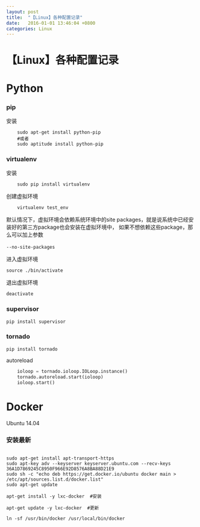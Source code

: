 ```yaml
---
layout: post
title:  "【Linux】各种配置记录"
date:   2016-01-01 13:46:04 +0800
categories: Linux
---
```

# 【Linux】各种配置记录

# Python

### pip

安装

```shell
    sudo apt-get install python-pip
    #或者
    sudo aptitude install python-pip
```

### virtualenv

安装

```shell
    sudo pip install virtualenv
```

创建虚拟环境

```shell
    virtualenv test_env
```
默认情况下，虚拟环境会依赖系统环境中的site packages，就是说系统中已经安装好的第三方package也会安装在虚拟环境中，
如果不想依赖这些package，那么可以加上参数 

    --no-site-packages　

进入虚拟环境

    source ./bin/activate

退出虚拟环境

    deactivate
    
### supervisor

    pip install supervisor

### tornado

    pip install tornado

autoreload

```python
    ioloop = tornado.ioloop.IOLoop.instance()
    tornado.autoreload.start(ioloop)
    ioloop.start()
```

# Docker

Ubuntu 14.04 

### 安装最新

```shell

sudo apt-get install apt-transport-https  
sudo apt-key adv --keyserver keyserver.ubuntu.com --recv-keys 36A1D7869245C8950F966E92D8576A8BA88D21E9  
sudo sh -c "echo deb https://get.docker.io/ubuntu docker main > /etc/apt/sources.list.d/docker.list"  
sudo apt-get update  
   
apt-get install -y lxc-docker  #安装
  
apt-get update -y lxc-docker  #更新
  
ln -sf /usr/bin/docker /usr/local/bin/docker  
```
    
    

